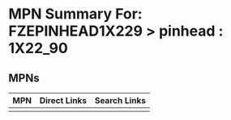 



# MPN Summary For: FZEPINHEAD1X229 > pinhead : 1X22_90

## MPNs
  

|MPN|Direct Links|Search Links|
| :--- | :--- | :--- |
||||
